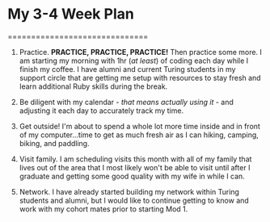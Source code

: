 # My 3-4 Week Plan
==============================

1. Practice. __PRACTICE, PRACTICE, PRACTICE!__ Then practice some more. I am starting my morning with 1hr (*at least*) of coding each day while I finish my coffee. I have alumni and current Turing students in my support circle that are getting me setup with resources to stay fresh and learn additional Ruby skills during the break.

1. Be diligent with my calendar - _that means actually using it_ - and adjusting it each day to accurately track my time.

1. Get outside! I'm about to spend a whole lot more time inside and in front of my computer...time to get as much fresh air as I can hiking, camping, biking, and paddling.

3. Visit family. I am scheduling visits this month with all of my family that lives out of the area that I most likely won't be able to visit until after I graduate and getting some good quality with my wife in while I can.

4.  Network. I have already started building my network within Turing students and alumni, but I would like to continue getting to know and work with my cohort mates prior to starting Mod 1.
